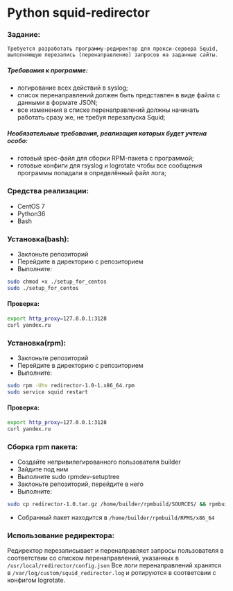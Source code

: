 # Python squid-redirector


### Задание:

`
Требуется разработать программу-реди⁠ректор для прокси-сервера Squid, 
выполняющую перезапись
(перенаправление) запросов на заданные сайты.
`

##### Требования к программе:

- логирование всех действий в syslog;
- список перенаправлений должен быть представлен в виде файла с данными 
в формате JSON;
- все изменения в списке перенаправлений должны начинать работать сразу 
же, не требуя перезапуска Squid;

##### Необязательные требования, реализация которых будет учтена особо:

- готовый spec-файл для сборки RPM-пакета с программой;
- готовые конфиги для rsyslog и logrotate чтобы все сообщения программы 
попадали в определённый файл лога;

### Средства реализации:

- CentOS 7
- Python36
- Bash

### Установка(bash):

- Заклоньте репозиторий
- Перейдите в директорию с репозиторием
- Выполните:

```bash
sudo chmod +x ./setup_for_centos
sudo ./setup_for_centos 
```

#### Проверка:

```bash
export http_proxy=127.0.0.1:3128
curl yandex.ru
```

### Установка(rpm):

- Заклоньте репозиторий
- Перейдите в директорию с репозиторием
- Выполните:  

```bash
sudo rpm -Uhv redirector-1.0-1.x86_64.rpm
sudo service squid restart
```

#### Проверка:

```bash
export http_proxy=127.0.0.1:3128
curl yandex.ru
```
### Сборка rpm пакета:

- Создайте непривилегированного пользователя builder
- Зайдите под ним
- Выполните   sudo rpmdev-setuptree
- Заклоньте репозиторий, перейдите в него
- Выполните:

```bash
sudo cp redirector-1.0.tar.gz /home/builder/rpmbuild/SOURCES/ && rpmbuild -bb redirector-build.spec
```

- Собранный пакет находится в `/home/builder/rpmbuild/RPMS/x86_64`

### Использование редиректора:

Редиректор перезаписывает и перенаправляет запросы пользователя в соответствии со списком перенаправлений, указанных в  `/usr/local/redirector/config.json`
Все логи перенаправлений хранятся в  `/var/log/custom/squid_redirector.log`  и ротируются в соответсвии с конфигом logrotate.
